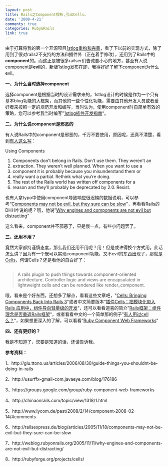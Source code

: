 ```yaml
---
layout: post
title: Rails之Component探析,引出Cells。
date: '2008-4-21'
comments: true
categories: Ruby&Rails
link: true
---
```

<p>由于打算将我的第一个开源项目<a href="http://iceskysl.1sters.com/?action=show&amp;id=257">1stlog重构和完善</a>，看了下以前的实现方式，除了用到了很对rails2不支持的方法和插件外（正在着手修改），还用到了Rails中的<strong>component</strong>的。而这正是被很多railser们告诫要小心的地方，甚至有人说component是<strong>evil</strong>的，新版1stlog发布在即，我得好好了解下component为什么evil。</p>
<p><strong>一、为什么当时选择component</strong></p>
<p>选择component是根据当时的设计需求来的，1stlog设计的时候是作为一个只有基本blog功能的大框架，而其他的一些个性化功能，需要由其他开发人员或者爱好者来按照一定的规范开发和编写，当时认为，使用component时自简单有效的策略，您可以参考我当时编写&rdquo;<a href="http://1stlog.googlecode.com/files/1stlog%E6%8F%92%E4%BB%B6%E5%BC%80%E5%8F%91%E6%8C%87%E5%8D%97.doc">1stlog插件开发指南</a>&ldquo;。</p>
<p><strong>二、为什么说component是邪恶的</strong></p>
<p>有人说Rails中的component是邪恶的，千万不要使用，原因呢，还真不清楚，看到<a href="http://glu.ttono.us/articles/2006/08/30/guide-things-you-shouldnt-be-doing-in-rails">有人这么写</a>：
<div class="codeText">
<div class="codeHead"><span><span>Using&nbsp;Components&nbsp; <br />
</span></span></div>
<span> </span>
<ol start="1" class="dp-xml">
    <li class="alt"><span>Components&nbsp;don&rsquo;t&nbsp;belong&nbsp;in&nbsp;Rails.&nbsp;Don&rsquo;t&nbsp;use&nbsp;them.&nbsp;They&nbsp;weren&rsquo;t&nbsp;an <br />
    </span></li>
    <li class="alt"><span>extraction.&nbsp;They&nbsp;weren&rsquo;t&nbsp;well&nbsp;planned.&nbsp;When&nbsp;you&nbsp;want&nbsp;to&nbsp;use&nbsp;a <br />
    </span></li>
    <li class="alt"><span>component&nbsp;it&nbsp;is&nbsp;probably&nbsp;because&nbsp;you&nbsp;misunderstand&nbsp;them&nbsp;or <br />
    </span></li>
    <li class="alt"><span>really&nbsp;want&nbsp;a&nbsp;partial.&nbsp;Rethink&nbsp;what&nbsp;you&rsquo;re&nbsp;doing. <br />
    </span></li>
    <li class="alt"><span>The&nbsp;rest&nbsp;of&nbsp;the&nbsp;Rails&nbsp;world&nbsp;has&nbsp;written&nbsp;off&nbsp;components&nbsp;for&nbsp;a <br />
    </span></li>
    <li class="alt"><span>reason&nbsp;and&nbsp;they&rsquo;ll&nbsp;probably&nbsp;be&nbsp;deprecated&nbsp;by&nbsp;2.0.&nbsp;Resist.&nbsp;&nbsp;</span></li>
</ol>
</div>
</p>
<p>也有人拿typo中使用component导致响应很迟钝的数据说明，可以参考&ldquo;<a href="http://railsexpress.de/blog/articles/2005/11/18/components-may-not-be-evil-but-they-sure-can-be-slow">Components may not be evil, but they sure can be slow</a>&rdquo;，再看看Rails的DHH咋说的呢？哦，他说&rdquo;<a href="http://weblog.rubyonrails.org/2005/11/11/why-engines-and-components-are-not-evil-but-distracting/">Why engines and components are not evil but distracting</a>&ldquo;</p>
<p>这么看来，component并不邪恶了，只是慢一点，有些小问题罢了。</p>
<p><strong>三、还用不用？</strong></p>
<p>竟然大家都持谨慎态度，那么我们还用不用呢？用！但是或许得换个方式用。此话怎么讲？因为有一个既可以实现component功能，又不evil的东西出现了，那就是<a href="http://rubyforge.org/projects/cells/">Cells</a>，何谓Cells？还是看他的自白好了：</p>
<p><img src="http://cells.rubyforge.org/RailsCells_files/cells_logo.jpg" alt="" /></p>
<blockquote>
<p>A rails plugin to push things towards component-oriented architecture. Controller logic and views are encapsulated in lightweight cells and can be rendered like render_component.</p>
</blockquote>
<p>哦，看来是个好东西，还想多了解点，看看这些文章吧，&quot;<a href="http://kurt.karmalab.org/articles/2008/02/13/bringing-components-back-into-rails-with-cells">Cells: Bringing Components Back Into Rails 3</a>&quot;或者中文简要版本&rdquo;<a href="http://chinaonrails.com/topic/view/1318/1.html">插件Cells：把模块化带入Rails 应用中，组件导向轻量级的开发</a>&ldquo;，还可以看看道喜的简介&rdquo;<a href="http://www.lycom.de/past/2008/2/14/component-2008-02-14/#comments">Rails框架：组件理念是否重返Rails框架</a>&ldquo;，或者看看中文的一个简单那的例子&rdquo;<a href="http://usurffx-gmail-com.javaeye.com/blog/176186">有人用过cell么？</a>&ldquo;，如果想更深入的了解，可以看看&rdquo;<a href="https://groups.google.com/group/ruby-component-web-frameworks">Ruby Component Web Frameworks</a>&ldquo;</p>
<p><strong>四、还有更好的？</strong></p>
<p>我是不知道了，您要是知道的话，还请告诉我。</p>
<p><strong>参考资料：</strong></p>
<p>1、http://glu.ttono.us/articles/2006/08/30/guide-things-you-shouldnt-be-doing-in-rails</p>
<p>2、http://usurffx-gmail-com.javaeye.com/blog/176186</p>
<p>3、https://groups.google.com/group/ruby-component-web-frameworks</p>
<p>4、http://chinaonrails.com/topic/view/1318/1.html</p>
<p>5、http://www.lycom.de/past/2008/2/14/component-2008-02-14/#comments</p>
<p>6、http://railsexpress.de/blog/articles/2005/11/18/components-may-not-be-evil-but-they-sure-can-be-slow</p>
<p>7、http://weblog.rubyonrails.org/2005/11/11/why-engines-and-components-are-not-evil-but-distracting/</p>
<p>8、http://rubyforge.org/projects/cells/</p>
